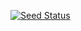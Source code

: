 [![Seed Status](https://api.seed.run/pketienne/conflux-spa-sst/stages/production/build_badge)](https://console.seed.run/pketienne/conflux-spa-sst)

